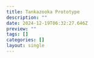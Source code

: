 ```yaml
---
title: Tankazooka Prototype
description: ""
date: 2024-12-19T06:32:27.646Z
preview: ""
tags: []
categories: []
layout: single
---
```

